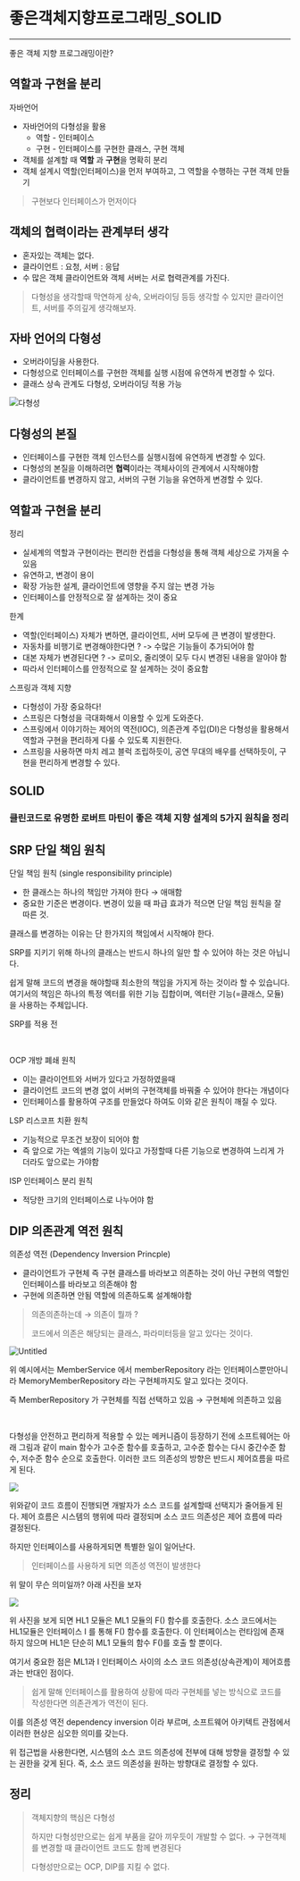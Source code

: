 # 좋은객체지향프로그래밍_SOLID

---

좋은 객체 지향 프로그래밍이란?

## 역할과 구현을 분리

자바언어

- 자바언어의 다형성을 활용
  - 역할 - 인터페이스
  - 구현 - 인터페이스를 구현한 클래스, 구현 객체
- 객체를 설계할 때 **역할** 과 **구현**을 명확히 분리
- 객체 설계시 역할(인터페이스)을 먼저 부여하고, 그 역할을 수행하는 구현 객체 만들기

> 구현보다 인터페이스가 먼저이다


## 객체의 협력이라는 관계부터 생각

- 혼자있는 객체는 없다.
- 클라이언트 : 요청, 서버 : 응답
- 수 많은 객체 클라이언트와 객체 서버는 서로 협력관계를 가진다.

> 다형성을 생각할때 막연하게 상속, 오버라이딩 등등 생각할 수 있지만 클라이언트, 서버를 주의깊게 생각해보자.


## 자바 언어의 다형성

- 오버라이딩을 사용한다.
- 다형성으로 인터페이스를 구현한 객체를 실행 시점에 유연하게 변경할 수 있다.
- 클래스 상속 관계도 다형성, 오버라이딩 적용 가능

![다형성](https://user-images.githubusercontent.com/109144975/203838249-44863ca8-a934-4446-9008-0eb9204ffbc2.JPG)

## 다형성의 본질

- 인터페이스를 구현한 객체 인스턴스를 실행시점에 유연하게 변경할 수 있다.
- 다형성의 본질을 이해하려면 **협력**이라는 객체사이의 관계에서 시작해야함
- 클라이언트를 변경하지 않고, 서버의 구현 기능을 유연하게 변경할 수 있다.


## 역할과 구현을 분리

정리
- 실세계의 역할과 구현이라는 편리한 컨셉을 다형성을 통해 객체 세상으로 가져올 수 있음
- 유연하고, 변경이 용이
- 확장 가능한 설계, 클라이언트에 영향을 주지 않는 변경 가능
- 인터페이스를 안정적으로 잘 설계하는 것이 중요


한계
- 역할(인터페이스) 자체가 변하면, 클라이언트, 서버 모두에 큰 변경이 발생한다.
- 자동차를 비행기로 변경해야한다면 ? -> 수많은 기능들이 추가되어야 함
- 대본 자체가 변경된다면 ? -> 로미오, 줄리엣이 모두 다시 변경된 내용을 알아야 함
- 따라서 인터페이스를 안정적으로 잘 설계하는 것이 중요함


스프링과 객체 지향

- 다형성이 가장 중요하다!
- 스프링은 다형성을 극대화해서 이용할 수 있게 도와준다.
- 스프링에서 이야기하는 제어의 역전(IOC), 의존관계 주입(DI)은 다형성을 활용해서 역할과 구현을 편리하게 다룰 수 있도록 지원한다.
- 스프링을 사용하면 마치 레고 블럭 조립하듯이, 공연 무대의 배우를 선택하듯이, 구현을 편리하게 변경할 수 있다.



## SOLID
### 클린코드로 유명한 로버트 마틴이 좋은 객체 지향 설계의 5가지 원칙을 정리

## SRP 단일 책임 원칙

단일 책임 원칙
(single responsibility principle)


- 한 클래스는 하나의 책임만 가져야 한다 → 애매함
- 중요한 기준은 변경이다. 변경이 있을 때 파급 효과가 적으면 단일 책임 원칙을 잘 따른 것.




클래스를 변경하는 이유는 단 한가지의 책임에서 시작해야 한다.

SRP를 지키기 위해 하나의 클래스는 반드시 하나의 일만 할 수 있어야 하는 것은 아닙니다.

쉽게 말해 코드의 변경을 해야할때 최소한의 책임을 가지게 하는 것이라 할 수 있습니다.
여기서의 책임은 하나의 특정 엑터를 위한 기능 집합이며, 엑터란 기능(=클래스, 모듈)을 사용하는 주체입니다.

SRP를 적용 전

<br>






OCP 개방 폐쇄 원칙
- 이는 클라이언트와 서버가 있다고 가정하였을때
- 클라이언트 코드의 변경 없이 서버의 구현객체를 바꿔줄 수 있어야 한다는 개념이다
- 인터페이스를 활용하여 구조를 만들었다 하여도 이와 같은 원칙이 깨질 수 있다.

LSP 리스코프 치환 원칙
- 기능적으로 무조건 보장이 되어야 함
- 즉 앞으로 가는 엑셀의 기능이 있다고 가정할때 다른 기능으로 변경하여 느리게 가더라도 앞으로는 가야함

ISP 인터페이스 분리 원칙
- 적당한 크기의 인터페이스로 나누어야 함

## DIP 의존관계 역전 원칙

의존성 역전
(Dependency Inversion Princple)


- 클라이언트가 구현체 즉 구현 클래스를 바라보고 의존하는 것이 아닌 구현의 역할인 인터페이스를 바라보고 의존해야 함
- 구현에 의존하면 안됨 역할에 의존하도록 설계해야함

> 의존의존하는데 → 의존이 뭘까 ?
> 
>코드에서 의존은 해당되는 클래스, 파라미터등을 알고 있다는 것이다.

![Untitled](https://user-images.githubusercontent.com/109144975/203948768-2d383bac-79c8-486c-aaf1-2276e43be19b.png)

위 예시에서는 MemberService 에서 memberRepository 라는 인터페이스뿐만아니라 MemoryMemberRepository 라는 구현체까지도 알고 있다는 것이다.

즉 MemberRepository 가 구현체를 직접 선택하고 있음 → 구현체에 의존하고 있음

<br>

다형성을 안전하고 편리하게 적용할 수 있는 메커니즘이 등장하기 전에 소프트웨어는 아래 그림과 같이 main 함수가 고수준 함수를 
호출하고, 고수준 함수는 다시 중간수준 함수, 저수준 함수 순으로 호출한다. 이러한 코드 의존성의 방향은 반드시 제어흐름을 따르게 된다.

![](https://user-images.githubusercontent.com/109144975/205373526-16172d97-b643-4dc8-a19d-293c5e31beb1.png)

위와같이 코드 흐름이 진행되면 개발자가 소스 코드를 설계할때 선택지가 줄어들게 된다. 제어 흐름은 시스템의 행위에 따라 결정되며 소스 코드 의존성은 제어 흐름에 따라 결정된다.

하지만 인터페이스를 사용하게되면 특별한 일이 일어난다.

> 인터페이스를 사용하게 되면 의존성 역전이 발생한다

위 말이 무슨 의미일까? 아래 사진을 보자

![](https://user-images.githubusercontent.com/109144975/205373600-30174e37-75ed-4d04-b57e-28cd032f53ca.png)


위 사진을 보게 되면 HL1 모듈은 ML1 모듈의 F() 함수를 호출한다. 소스 코드에서는 HL1모듈은 인터페이스 I 를 통해 F() 함수를 호출한다. 이 인터페이스는 런타임에 존재하지 않으며 HL1은 단순히 ML1 모듈의 함수 F()를 호출 할 뿐이다.

여기서 중요한 점은 ML1과 I 인터페이스 사이의 소스 코드 의존성(상속관계)이 제어흐름과는 반대인 점이다.

> 쉽게 말해 인터페이스를 활용하여 상황에 따라 구현체를 넣는 방식으로 코드를 작성한다면 의존관계가 역전이 된다.
> 

이를 의존성 역전 dependency inversion 이라 부르며, 소프트웨어 아키텍트 관점에서 이러한 현상은 심오한 의미를 갖는다.

위 접근법을 사용한다면, 시스템의 소스 코드 의존성에 전부에 대해 방향을 결정할 수 있는 권한을 갖게 된다. 즉, 소스 코드 의존성을 원하는 방향대로 결정할 수 있다.



## 정리

>객체지향의 핵심은 다형성
>
>하지만 다형성만으로는 쉽게 부품을 갈아 끼우듯이 개발할 수 없다. → 구현객체를 변경할 때 클라이언트 코드도 함께 변경된다
>
>다형성만으로는 OCP, DIP를 지킬 수 없다.